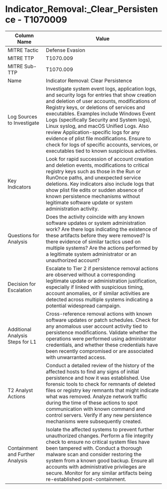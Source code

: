 # Indicator_Removal:_Clear_Persistence - T1070009

| Column Name | Value |
|-------------|-------|
| MITRE Tactic | Defense Evasion |
| MITRE TTP | T1070.009 |
| MITRE Sub-TTP | T1070.009 |
| Name | Indicator Removal: Clear Persistence |
| Log Sources to Investigate | Investigate system event logs, application logs, and security logs for entries that show creation and deletion of user accounts, modifications of Registry keys, or deletions of services and executables. Examples include Windows Event Logs (specifically Security and System logs), Linux syslog, and macOS Unified Logs. Also review Application-specific logs for any evidence of plist file modifications. Ensure to check for logs of specific accounts, services, or executables tied to known suspicious activities. |
| Key Indicators | Look for rapid succession of account creation and deletion events, modifications to critical registry keys such as those in the Run or RunOnce paths, and unexpected service deletions. Key indicators also include logs that show plist file edits or sudden absence of known persistence mechanisms without legitimate software update or system administration activity. |
| Questions for Analysis | Does the activity coincide with any known software updates or system administration work? Are there logs indicating the existence of these artifacts before they were removed? Is there evidence of similar tactics used on multiple systems? Are the actions performed by a legitimate system administrator or an unauthorized account? |
| Decision for Escalation | Escalate to Tier 2 if persistence removal actions are observed without a corresponding legitimate update or administration justification, especially if linked with suspicious timing, account anomalies, or if similar activities are detected across multiple systems indicating a potential widespread campaign. |
| Additional Analysis Steps for L1 | Cross-reference removal actions with known software updates or patch schedules. Check for any anomalous user account activity tied to persistence modifications. Validate whether the operations were performed using administrator credentials, and whether these credentials have been recently compromised or are associated with unwarranted access. |
| T2 Analyst Actions | Conduct a detailed review of the history of the affected hosts to find any signs of initial persistence and how it was established. Use forensic tools to check for remnants of deleted files or registry key remnants that might indicate what was removed. Analyze network traffic during the time of these actions to spot communication with known command and control servers. Verify if any new persistence mechanisms were subsequently created. |
| Containment and Further Analysis | Isolate the affected systems to prevent further unauthorized changes. Perform a file integrity check to ensure no critical system files have been tampered with. Conduct a thorough malware scan and consider restoring the system from a known good backup. Ensure all accounts with administrative privileges are secure. Monitor for any similar artifacts being re-established post-containment. |
